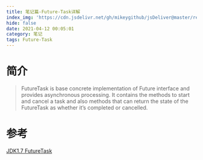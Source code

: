 ```yaml
---
title: 笔记篇-Future-Task详解
index_img: 'https://cdn.jsdelivr.net/gh/mikeygithub/jsDeliver@master/resource/img/Future-Task.jpeg'
hide: false
date: 2021-04-12 00:05:01
category: 笔记
tags: Future-Task
---
```


# 简介

>FutureTask is base concrete implementation of Future interface and provides asynchronous processing. It contains the methods to start and cancel a task and also methods that can return the state of the FutureTask as whether it’s completed or cancelled.


# 参考

[JDK1.7 FutureTask](https://docs.oracle.com/javase/7/docs/api/java/util/concurrent/FutureTask.html)